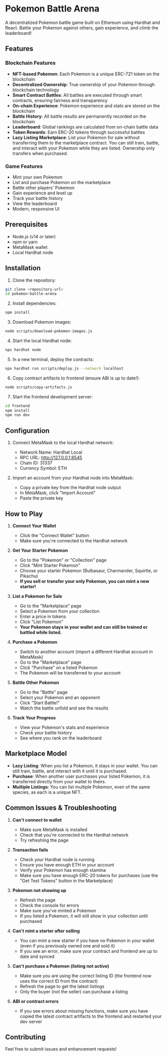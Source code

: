 # Pokemon Battle Arena

A decentralized Pokemon battle game built on Ethereum using Hardhat and React. Battle your Pokemon against others, gain experience, and climb the leaderboard!

## Features

### Blockchain Features
- **NFT-based Pokemon**: Each Pokemon is a unique ERC-721 token on the blockchain
- **Decentralized Ownership**: True ownership of your Pokemon through blockchain technology
- **Smart Contract Battles**: All battles are executed through smart contracts, ensuring fairness and transparency
- **On-chain Experience**: Pokemon experience and stats are stored on the blockchain
- **Battle History**: All battle results are permanently recorded on the blockchain
- **Leaderboard**: Global rankings are calculated from on-chain battle data
- **Token Rewards**: Earn ERC-20 tokens through successful battles
- **Lazy Listing Marketplace**: List your Pokemon for sale without transferring them to the marketplace contract. You can still train, battle, and interact with your Pokemon while they are listed. Ownership only transfers when purchased.

### Game Features
- Mint your own Pokemon
- List and purchase Pokemon on the marketplace
- Battle other players' Pokemon
- Gain experience and level up
- Track your battle history
- View the leaderboard
- Modern, responsive UI

## Prerequisites

- Node.js (v14 or later)
- npm or yarn
- MetaMask wallet
- Local Hardhat node

## Installation

1. Clone the repository:
```bash
git clone <repository-url>
cd pokemon-battle-arena
```

2. Install dependencies:
```bash
npm install
```

3. Download Pokemon images:
```bash
node scripts/download-pokemon-images.js
```

4. Start the local Hardhat node:
```bash
npx hardhat node
```

5. In a new terminal, deploy the contracts:
```bash
npx hardhat run scripts/deploy.js --network localhost
```

6. Copy contract artifacts to frontend (ensure ABI is up to date!):
```bash
node scripts/copy-artifacts.js
```

7. Start the frontend development server:
```bash
cd frontend
npm install
npm run dev
```

## Configuration

1. Connect MetaMask to the local Hardhat network:
   - Network Name: Hardhat Local
   - RPC URL: http://127.0.0.1:8545
   - Chain ID: 31337
   - Currency Symbol: ETH

2. Import an account from your Hardhat node into MetaMask:
   - Copy a private key from the Hardhat node output
   - In MetaMask, click "Import Account"
   - Paste the private key

## How to Play

1. **Connect Your Wallet**
   - Click the "Connect Wallet" button
   - Make sure you're connected to the Hardhat network

2. **Get Your Starter Pokemon**
   - Go to the "Pokemon" or "Collection" page
   - Click "Mint Starter Pokemon"
   - Choose your starter Pokemon (Bulbasaur, Charmander, Squirtle, or Pikachu)
   - **If you sell or transfer your only Pokemon, you can mint a new starter!**

3. **List a Pokemon for Sale**
   - Go to the "Marketplace" page
   - Select a Pokemon from your collection
   - Enter a price in tokens
   - Click "List Pokemon"
   - **Your Pokemon stays in your wallet and can still be trained or battled while listed.**

4. **Purchase a Pokemon**
   - Switch to another account (import a different Hardhat account in MetaMask)
   - Go to the "Marketplace" page
   - Click "Purchase" on a listed Pokemon
   - The Pokemon will be transferred to your account

5. **Battle Other Pokemon**
   - Go to the "Battle" page
   - Select your Pokemon and an opponent
   - Click "Start Battle!"
   - Watch the battle unfold and see the results

6. **Track Your Progress**
   - View your Pokemon's stats and experience
   - Check your battle history
   - See where you rank on the leaderboard

## Marketplace Model

- **Lazy Listing**: When you list a Pokemon, it stays in your wallet. You can still train, battle, and interact with it until it is purchased.
- **Purchase**: When another user purchases your listed Pokemon, it is transferred directly from your wallet to theirs.
- **Multiple Listings**: You can list multiple Pokemon, even of the same species, as each is a unique NFT.

## Common Issues & Troubleshooting

1. **Can't connect to wallet**
   - Make sure MetaMask is installed
   - Check that you're connected to the Hardhat network
   - Try refreshing the page

2. **Transaction fails**
   - Check your Hardhat node is running
   - Ensure you have enough ETH in your account
   - Verify your Pokemon has enough stamina
   - Make sure you have enough ERC-20 tokens for purchases (use the "Get Test Tokens" button in the Marketplace)

3. **Pokemon not showing up**
   - Refresh the page
   - Check the console for errors
   - Make sure you've minted a Pokemon
   - If you listed a Pokemon, it will still show in your collection until purchased

4. **Can't mint a starter after selling**
   - You can mint a new starter if you have no Pokemon in your wallet (even if you previously owned one and sold it)
   - If you see an error, make sure your contract and frontend are up to date and synced

5. **Can't purchase a Pokemon (listing not active)**
   - Make sure you are using the correct listing ID (the frontend now uses the correct ID from the contract)
   - Refresh the page to get the latest listings
   - Only the buyer (not the seller) can purchase a listing

6. **ABI or contract errors**
   - If you see errors about missing functions, make sure you have copied the latest contract artifacts to the frontend and restarted your dev server

## Contributing

Feel free to submit issues and enhancement requests!
